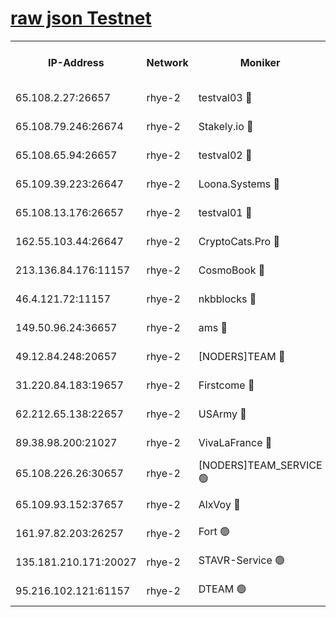 
[raw json Testnet](https://rpc-check.quickt.stavr.tech/quickt/rpc-quickt-result.json)
=


<table><tr><th>IP-Address</th><th>Network</th><th>Moniker</th><th>Latest Block Height</th><th>Earliest Block Height</th><th>Catching Up</th><th>Tx Index</th><th>Voting Power</th><th>Scan Time</th></tr><tr><td>65.108.2.27:26657</td><td>rhye-2</td><td>testval03 🔴</td><td>369341</td><td>1</td><td>False</td><td>on</td><td>11002050</td><td>2024-01-16T21:30:40.676647809UTC</td></tr><tr><td>65.108.79.246:26674</td><td>rhye-2</td><td>Stakely.io 🔴</td><td>369342</td><td>1</td><td>False</td><td>on</td><td>10010</td><td>2024-01-16T21:30:45.131190812UTC</td></tr><tr><td>65.108.65.94:26657</td><td>rhye-2</td><td>testval02 🔴</td><td>369342</td><td>1</td><td>False</td><td>on</td><td>11002050</td><td>2024-01-16T21:30:47.895886013UTC</td></tr><tr><td>65.109.39.223:26647</td><td>rhye-2</td><td>Loona.Systems 🔴</td><td>369343</td><td>1</td><td>False</td><td>off</td><td>86949</td><td>2024-01-16T21:30:50.283033297UTC</td></tr><tr><td>65.108.13.176:26657</td><td>rhye-2</td><td>testval01 🔴</td><td>369343</td><td>1</td><td>False</td><td>on</td><td>13082010</td><td>2024-01-16T21:30:51.152251588UTC</td></tr><tr><td>162.55.103.44:26647</td><td>rhye-2</td><td>CryptoCats.Pro 🔴</td><td>369348</td><td>1</td><td>False</td><td>off</td><td>9999</td><td>2024-01-16T21:31:23.451113055UTC</td></tr><tr><td>213.136.84.176:11157</td><td>rhye-2</td><td>CosmoBook 🔴</td><td>369347</td><td>65301</td><td>False</td><td>off</td><td>1528057</td><td>2024-01-16T21:31:17.082285147UTC</td></tr><tr><td>46.4.121.72:11157</td><td>rhye-2</td><td>nkbblocks 🔴</td><td>369339</td><td>70101</td><td>False</td><td>off</td><td>81491</td><td>2024-01-16T21:30:32.472203381UTC</td></tr><tr><td>149.50.96.24:36657</td><td>rhye-2</td><td>ams 🔴</td><td>369345</td><td>133501</td><td>False</td><td>on</td><td>10786</td><td>2024-01-16T21:31:06.449713796UTC</td></tr><tr><td>49.12.84.248:20657</td><td>rhye-2</td><td>[NODERS]TEAM 🔴</td><td>369345</td><td>146001</td><td>False</td><td>on</td><td>59690</td><td>2024-01-16T21:31:04.014798007UTC</td></tr><tr><td>31.220.84.183:19657</td><td>rhye-2</td><td>Firstcome 🔴</td><td>369340</td><td>165001</td><td>False</td><td>off</td><td>724902</td><td>2024-01-16T21:30:40.303998494UTC</td></tr><tr><td>62.212.65.138:22657</td><td>rhye-2</td><td>USArmy 🔴</td><td>369341</td><td>198001</td><td>False</td><td>on</td><td>59069</td><td>2024-01-16T21:30:39.709485849UTC</td></tr><tr><td>89.38.98.200:21027</td><td>rhye-2</td><td>VivaLaFrance 🔴</td><td>369340</td><td>220501</td><td>False</td><td>off</td><td>10000</td><td>2024-01-16T21:30:34.936976086UTC</td></tr><tr><td>65.108.226.26:30657</td><td>rhye-2</td><td>[NODERS]TEAM_SERVICE 🟢</td><td>369343</td><td>241501</td><td>False</td><td>on</td><td>0</td><td>2024-01-16T21:30:50.723092814UTC</td></tr><tr><td>65.109.93.152:37657</td><td>rhye-2</td><td>AlxVoy 🔴</td><td>369340</td><td>315173</td><td>False</td><td>on</td><td>143351</td><td>2024-01-16T21:30:37.356573659UTC</td></tr><tr><td>161.97.82.203:26257</td><td>rhye-2</td><td>Fort 🟢</td><td>369339</td><td>330438</td><td>False</td><td>on</td><td>0</td><td>2024-01-16T21:30:32.206096193UTC</td></tr><tr><td>135.181.210.171:20027</td><td>rhye-2</td><td>STAVR-Service 🟢</td><td>369345</td><td>366001</td><td>False</td><td>on</td><td>0</td><td>2024-01-16T21:31:01.713622000UTC</td></tr><tr><td>95.216.102.121:61157</td><td>rhye-2</td><td>DTEAM 🟢</td><td>369342</td><td>367601</td><td>False</td><td>on</td><td>0</td><td>2024-01-16T21:30:45.505436449UTC</td></tr></table>